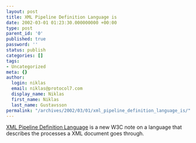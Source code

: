 ```yaml
---
layout: post
title: XML Pipeline Definition Language is
date: 2002-03-01 01:23:30.000000000 +00:00
type: post
parent_id: '0'
published: true
password: ''
status: publish
categories: []
tags:
- Uncategorized
meta: {}
author:
  login: niklas
  email: niklas@protocol7.com
  display_name: Niklas
  first_name: Niklas
  last_name: Gustavsson
permalink: "/archives/2002/03/01/xml_pipeline_definition_language_is/"
---
```

[XML Pipeline Definition Language](http://www.w3.org/TR/xml-pipeline/) is a new W3C note on a language that describes the processes a XML document goes through.

